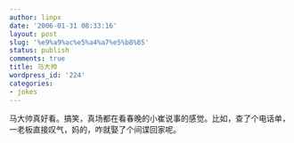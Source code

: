 ```yaml
---
author: linpx
date: '2006-01-31 08:33:16'
layout: post
slug: '%e9%a9%ac%e5%a4%a7%e5%b8%85'
status: publish
comments: true
title: 马大帅
wordpress_id: '224'
categories:
- jokes
---
```


马大帅真好看。搞笑，真场都在看春晚的小崔说事的感觉。比如，查了个电话单，一老板直接叹气，妈的，咋就娶了个间谍回家呢。

  

